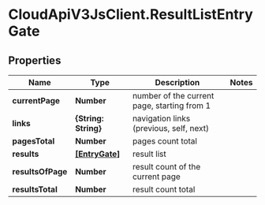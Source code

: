 # CloudApiV3JsClient.ResultListEntryGate

## Properties
Name | Type | Description | Notes
------------ | ------------- | ------------- | -------------
**currentPage** | **Number** | number of the current page, starting from 1 | 
**links** | **{String: String}** | navigation links (previous, self, next) | 
**pagesTotal** | **Number** | pages count total | 
**results** | [**[EntryGate]**](EntryGate.md) | result list | 
**resultsOfPage** | **Number** | result count of the current page | 
**resultsTotal** | **Number** | result count total | 


